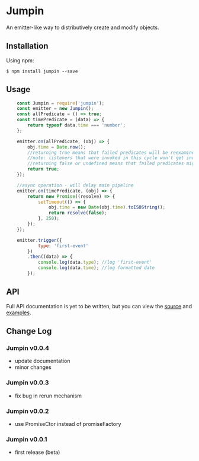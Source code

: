 # Jumpin
An emitter-like way to distributively create and modify objects.

## Installation
Using npm:

    $ npm install jumpin --save
## Usage
```js
    const Jumpin = require('jumpin');
    const emitter = new Jumpin();
    const allPredicate = () => true;
    const timePredicate = (data) => {
        return typeof data.time === 'number';
    };

    emitter.on(allPredicate, (obj) => {
        obj.time = Date.now();
        //returning true means that failed predicates will be reexamine
        //note: listeners that were invoked in this cycle won't get invoke again
        //returning false or undefined means that failed predicates might not get reexamined
        return true;
    });

    //async operation - will delay main pipeline
    emitter.on(timePredicate, (obj) => {
        return new Promise((resolve) => {
            setTimeout(() => {
                obj.time = new Date(obj.time).toISOString();
                return resolve(false);
            }, 250);
        });
    });

    emitter.trigger({
            type: 'first-event'
        })
        .then((data) => {
            console.log(data.type); //log 'first-event'
            console.log(data.time); //log formatted date
        });
```

## API
Full API documentation is yet to be written, but you can view the [source](https://github.com/OmriSh/jumpin/blob/master/src/index.js) and [examples](https://github.com/OmriSh/jumpin/tree/master/example).

## Change Log

### Jumpin v0.0.4
* update documentation
* minor changes

### Jumpin v0.0.3
* fix bug in rerun mechanism

### Jumpin v0.0.2
* use PromiseCtor instead of promiseFactory

### Jumpin v0.0.1
* first release (beta)